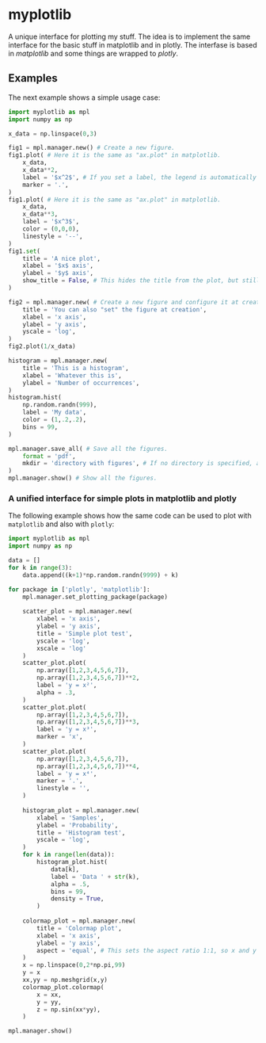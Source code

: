 # myplotlib

A unique interface for plotting my stuff. The idea is to implement the same interface for the basic stuff in matplotlib and in plotly. The interfase is based in *matplotlib* and some things are wrapped to *plotly*. 

## Examples

The next example shows a simple usage case:

```Python
import myplotlib as mpl
import numpy as np

x_data = np.linspace(0,3)

fig1 = mpl.manager.new() # Create a new figure.
fig1.plot( # Here it is the same as "ax.plot" in matplotlib.
	x_data,
	x_data**2,
	label = '$x^2$', # If you set a label, the legend is automatically enabled.
	marker = '.',
)
fig1.plot( # Here it is the same as "ax.plot" in matplotlib.
	x_data,
	x_data**3,
	label = '$x^3$',
	color = (0,0,0),
	linestyle = '--',
)
fig1.set(
	title = 'A nice plot',
	xlabel = '$x$ axis',
	ylabel = '$y$ axis',
	show_title = False, # This hides the title from the plot, but still uses this title for saving the file if you call "mpl.manager.save_all".
)

fig2 = mpl.manager.new( # Create a new figure and configure it at creation.
	title = 'You can also "set" the figure at creation',
	xlabel = 'x axis',
	ylabel = 'y axis',
	yscale = 'log',
)
fig2.plot(1/x_data)

histogram = mpl.manager.new(
	title = 'This is a histogram',
	xlabel = 'Whatever this is',
	ylabel = 'Number of occurrences',
)
histogram.hist(
	np.random.randn(999),
	label = 'My data',
	color = (1,.2,.2),
	bins = 99,
)

mpl.manager.save_all( # Save all the figures.
	format = 'pdf',
	mkdir = 'directory with figures', # If no directory is specified, a directory with the name of the script is created.
)
mpl.manager.show() # Show all the figures.
```

### A unified interface for simple plots in **matplotlib** and **plotly**

The following example shows how the same code can be used to plot with ```matplotlib``` and also with ```plotly```:

```Python
import myplotlib as mpl
import numpy as np

data = []
for k in range(3):
	data.append((k+1)*np.random.randn(9999) + k)

for package in ['plotly', 'matplotlib']:
	mpl.manager.set_plotting_package(package)
	
	scatter_plot = mpl.manager.new(
		xlabel = 'x axis',
		ylabel = 'y axis',
		title = 'Simple plot test',
		yscale = 'log',
		xscale = 'log'
	)
	scatter_plot.plot(
		np.array([1,2,3,4,5,6,7]),
		np.array([1,2,3,4,5,6,7])**2,
		label = 'y = x²',
		alpha = .3,
	)
	scatter_plot.plot(
		np.array([1,2,3,4,5,6,7]),
		np.array([1,2,3,4,5,6,7])**3,
		label = 'y = x³',
		marker = 'x',
	)
	scatter_plot.plot(
		np.array([1,2,3,4,5,6,7]),
		np.array([1,2,3,4,5,6,7])**4,
		label = 'y = x⁴',
		marker = '.',
		linestyle = '',
	)
	
	histogram_plot = mpl.manager.new(
		xlabel = 'Samples',
		ylabel = 'Probability',
		title = 'Histogram test',
		yscale = 'log',
	)
	for k in range(len(data)):
		histogram_plot.hist(
			data[k],
			label = 'Data ' + str(k),
			alpha = .5,
			bins = 99,
			density = True,
		)
	
	colormap_plot = mpl.manager.new(
		title = 'Colormap plot',
		xlabel = 'x axis',
		ylabel = 'y axis',
		aspect = 'equal', # This sets the aspect ratio 1:1, so x and y have the same scale in the screen.
	)
	x = np.linspace(0,2*np.pi,99)
	y = x
	xx,yy = np.meshgrid(x,y)
	colormap_plot.colormap(
		x = xx,
		y = yy,
		z = np.sin(xx*yy),
	)

mpl.manager.show()
```
